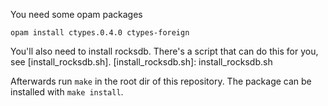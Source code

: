 You need some opam packages
```
opam install ctypes.0.4.0 ctypes-foreign
```


You'll also need to install rocksdb. There's a script that can do this for you,
see [install_rocksdb.sh].
[install_rocksdb.sh]: install_rocksdb.sh

Afterwards run `make` in the root dir of this repository.
The package can be installed with `make install`.
